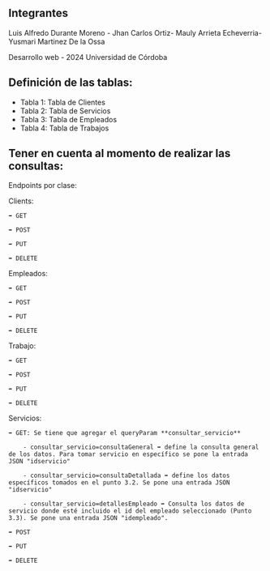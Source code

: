 ## Integrantes

Luis Alfredo Durante Moreno -
Jhan Carlos Ortiz-
Mauly Arrieta Echeverria-
Yusmari Martinez De la Ossa

Desarrollo web - 2024
Universidad de Córdoba

## Definición de las tablas:

- Tabla 1: Tabla de Clientes
- Tabla 2: Tabla de Servicios
- Tabla 3: Tabla de Empleados
- Tabla 4: Tabla de Trabajos

## Tener en cuenta al momento de realizar las consultas:

Endpoints por clase:

Clients:
```
➡️ GET

➡️ POST

➡️ PUT

➡️ DELETE
```

Empleados:
```
➡️ GET

➡️ POST

➡️ PUT

➡️ DELETE
```

Trabajo:
```
➡️ GET

➡️ POST

➡️ PUT

➡️ DELETE
```

Servicios:
```
➡️ GET: Se tiene que agregar el queryParam **consultar_servicio**

    - consultar_servicio=consultaGeneral ➡️ define la consulta general de los datos. Para tomar servicio en específico se pone la entrada JSON "idservicio"

    - consultar_servicio=consultaDetallada ➡️ define los datos específicos tomados en el punto 3.2. Se pone una entrada JSON "idservicio"

    - consultar_servicio=detallesEmpleado ➡️ Consulta los datos de servicio donde esté incluido el id del empleado seleccionado (Punto 3.3). Se pone una entrada JSON "idempleado".

➡️ POST

➡️ PUT

➡️ DELETE
```
